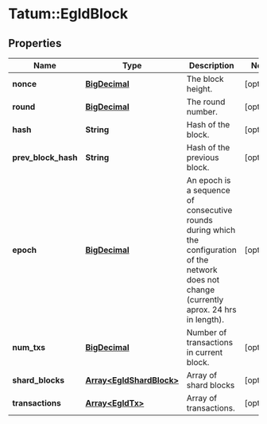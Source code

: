 # Tatum::EgldBlock

## Properties
Name | Type | Description | Notes
------------ | ------------- | ------------- | -------------
**nonce** | [**BigDecimal**](BigDecimal.md) | The block height. | [optional] 
**round** | [**BigDecimal**](BigDecimal.md) | The round number. | [optional] 
**hash** | **String** | Hash of the block. | [optional] 
**prev_block_hash** | **String** | Hash of the previous block. | [optional] 
**epoch** | [**BigDecimal**](BigDecimal.md) | An epoch is a sequence of consecutive rounds during which the configuration of the network does not change (currently aprox. 24 hrs in length). | [optional] 
**num_txs** | [**BigDecimal**](BigDecimal.md) | Number of transactions in current block. | [optional] 
**shard_blocks** | [**Array&lt;EgldShardBlock&gt;**](EgldShardBlock.md) | Array of shard blocks | [optional] 
**transactions** | [**Array&lt;EgldTx&gt;**](EgldTx.md) | Array of transactions. | [optional] 

